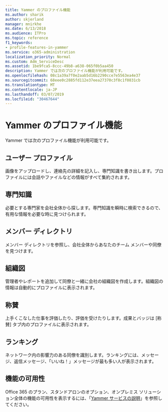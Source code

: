 ```yaml
---
title: Yammer のプロファイル機能
ms.author: sharik
author: skjerland
manager: mnirkhe
ms.date: 6/13/2018
ms.audience: ITPro
ms.topic: reference
f1_keywords:
- profile-features-in-yammer
ms.service: o365-administration
localization_priority: Normal
ms.custom: Adm_ServiceDesc
ms.assetid: 1be9fca5-8ccc-49b8-a638-065f0b5aa450
description: Yammer では次のプロファイル機能が利用可能です。
ms.openlocfilehash: 08c1a39a7f0e2aab5d16b2290cce7e5563ea4e37
ms.sourcegitcommit: 68eee0c2885fd112e37eea27370c3f8c1f0831cb
ms.translationtype: MT
ms.contentlocale: ja-JP
ms.lasthandoff: 03/07/2019
ms.locfileid: "30467644"
---
```

# <a name="profile-features-in-yammer"></a>Yammer のプロファイル機能

Yammer では次のプロファイル機能が利用可能です。
  
## <a name="user-profiles"></a>ユーザー プロファイル
<a name="bkmk_UserProfiles"> </a>

画像をアップロードし、連絡先の詳細を記入し、専門知識を書き出します。プロファイルには会話やファイルなどの情報がすべて集約されます。
  
## <a name="expertise"></a>専門知識
<a name="bkmk_Expertise"> </a>

必要とする専門家を会社全体から探します。専門知識を瞬時に検索できるので、有用な情報を必要な時に見つけられます。
  
## <a name="member-directory"></a>メンバー ディレクトリ
<a name="bkmk_MemberDirectory"> </a>

メンバー ディレクトリを参照し、会社全体からあなたのチーム メンバーや同僚を見つけます。
  
## <a name="org-chart"></a>組織図
<a name="bkmk_OrgChart"> </a>

管理者やレポートを追加して同僚と一緒に会社の組織図を作成します。組織図の情報は自動的にプロファイルに表示されます。
  
## <a name="praise"></a>称賛
<a name="bkmk_Praise"> </a>

上手くこなした仕事を評価したり、評価を受けたりします。成果とバッジは [称賛] タブ内のプロファイルに表示されます。
  
## <a name="leaderboards"></a>ランキング
<a name="bkmk_Leaderboards"> </a>

ネットワーク内の影響力のある同僚を識別します。ランキングには、メッセージ、返信メッセージ、「いいね！」メッセージが最も多い人が表示されます。
  
## <a name="feature-availability"></a>機能の可用性
<a name="bkmk_Leaderboards"> </a>

Office 365 のプラン、スタンドアロンのオプション、オンプレミス ソリューション全体の機能の可用性を表示するには、「[Yammer サービスの説明](yammer-service-description.md)」を参照してください。
  

